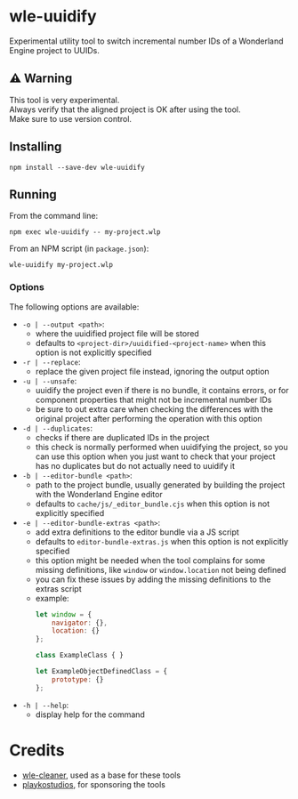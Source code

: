 # wle-uuidify

Experimental utility tool to switch incremental number IDs of a Wonderland Engine project to UUIDs.

## :warning: Warning
This tool is very experimental.  
Always verify that the aligned project is OK after using the tool.  
Make sure to use version control.

## Installing

```
npm install --save-dev wle-uuidify
```

## Running

From the command line:
```
npm exec wle-uuidify -- my-project.wlp
```

From an NPM script (in `package.json`):
```
wle-uuidify my-project.wlp
```

### Options

The following options are available:

- `-o | --output <path>`: 
    - where the uuidified project file will be stored
    - defaults to `<project-dir>/uuidified-<project-name>` when this option is not explicitly specified
- `-r | --replace`: 
    - replace the given project file instead, ignoring the output option
- `-u | --unsafe`: 
    - uuidify the project even if there is no bundle, it contains errors, or for component properties that might not be incremental number IDs
    - be sure to out extra care when checking the differences with the original project after performing the operation with this option
- `-d | --duplicates`: 
    - checks if there are duplicated IDs in the project
    - this check is normally performed when uuidifying the project, so you can use this option when you just want to check that your project has no duplicates but do not actually need to uuidify it
- `-b | --editor-bundle <path>`: 
    - path to the project bundle, usually generated by building the project with the Wonderland Engine editor
    - defaults to `cache/js/_editor_bundle.cjs` when this option is not explicitly specified
- `-e | --editor-bundle-extras <path>`: 
    - add extra definitions to the editor bundle via a JS script
    - defaults to `editor-bundle-extras.js` when this option is not explicitly specified
    - this option might be needed when the tool complains for some missing definitions, like `window` or `window.location` not being defined
    - you can fix these issues by adding the missing definitions to the extras script
    - example:
        ```js
        let window = {
            navigator: {},
            location: {}
        };

        class ExampleClass { }

        let ExampleObjectDefinedClass = {
            prototype: {}
        };
        ```
- `-h | --help`: 
    - display help for the command

# Credits

- [wle-cleaner](https://github.com/playkostudios/wle-cleaner), used as a base for these tools
- [playkostudios](https://github.com/playkostudios), for sponsoring the tools